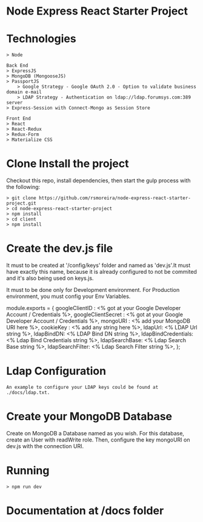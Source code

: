 # Node Express React Starter Project

# Technologies
    > Node
    
    Back End
    > ExpressJS
    > MongoDB (MongooseJS)
    > PassportJS 
        > Google Strategy - Google OAuth 2.0 - Option to validate business domain e-mail 
        > LDAP Strategy - Authentication on ldap://ldap.forumsys.com:389 server
    > Express-Session with Connect-Mongo as Session Store

    Front End
    > React
    > React-Redux
    > Redux-Form
    > Materialize CSS

# Clone Install the project
Checkout this repo, install dependencies, then start the gulp process with the following:

    > git clone https://github.com/rsmoreira/node-express-react-starter-project.git
    > cd node-express-react-starter-project
    > npm install
    > cd client 
    > npm install

# Create the dev.js file
It must to be created at '/config/keys' folder and named as 'dev.js'.It must have exactly this name, because it is already configured to not be commited and it's also being used on keys.js.

It must to be done only for Development environment.
For Production environment, you must config your Env Variables.

module.exports = {
    googleClientID : <% got at your Google Developer Account / Credentials %>,
    googleClientSecret : <% got at your Google Developer Account / Credentials %>,
    mongoURI : <% add your MongoDB URI here %>,
    cookieKey : <% add any string here %>,
    ldapUrl: <% LDAP Url string %>,
    ldapBindDN: <% LDAP Bind DN string %>,
    ldapBindCredentials: <% Ldap Bind Credentials string %>,
    ldapSearchBase: <% Ldap Search Base string %>,
    ldapSearchFilter: <% Ldap Search Filter string %>,
};

# Ldap Configuration 

    An example to configure your LDAP keys could be found at ./docs/ldap.txt. 

# Create your MongoDB Database 
Create on MongoDB a Database named as you wish. 
For this database, create an User with readWrite role. 
Then, configure the key mongoURI on dev.js with the connection URI.

# Running 
    > npm run dev

# Documentation at /docs folder